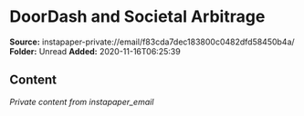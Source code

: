 # DoorDash and Societal Arbitrage

**Source:** instapaper-private://email/f83cda7dec183800c0482dfd58450b4a/
**Folder:** Unread
**Added:** 2020-11-16T06:25:39




## Content
*Private content from instapaper_email*
